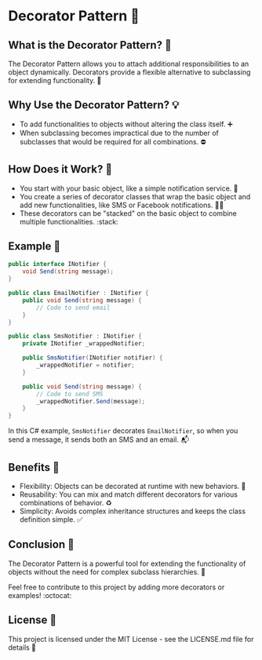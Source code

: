 # Decorator Pattern :art:

## What is the Decorator Pattern? :thinking:
The Decorator Pattern allows you to attach additional responsibilities to an object dynamically. Decorators provide a flexible alternative to subclassing for extending functionality. :wrench:

## Why Use the Decorator Pattern? :bulb:
- To add functionalities to objects without altering the class itself. :heavy_plus_sign:
- When subclassing becomes impractical due to the number of subclasses that would be required for all combinations. :no_entry:

## How Does it Work? :mag_right:
- You start with your basic object, like a simple notification service. :bell:
- You create a series of decorator classes that wrap the basic object and add new functionalities, like SMS or Facebook notifications. :iphone::speech_balloon:
- These decorators can be "stacked" on the basic object to combine multiple functionalities. :stack:

## Example :email:
```csharp
public interface INotifier {
    void Send(string message);
}

public class EmailNotifier : INotifier {
    public void Send(string message) {
        // Code to send email
    }
}

public class SmsNotifier : INotifier {
    private INotifier _wrappedNotifier;

    public SmsNotifier(INotifier notifier) {
        _wrappedNotifier = notifier;
    }

    public void Send(string message) {
        // Code to send SMS
        _wrappedNotifier.Send(message);
    }
}
```
In this C# example, `SmsNotifier` decorates `EmailNotifier`, so when you send a message, it sends both an SMS and an email. :mailbox_with_mail:

## Benefits :tada:
- Flexibility: Objects can be decorated at runtime with new behaviors. :dancers:
- Reusability: You can mix and match different decorators for various combinations of behavior. :recycle:
- Simplicity: Avoids complex inheritance structures and keeps the class definition simple. :white_check_mark:

## Conclusion :bookmark_tabs:
The Decorator Pattern is a powerful tool for extending the functionality of objects without the need for complex subclass hierarchies. :rocket:

Feel free to contribute to this project by adding more decorators or examples! :octocat:

## License :scroll:
This project is licensed under the MIT License - see the LICENSE.md file for details :memo:
